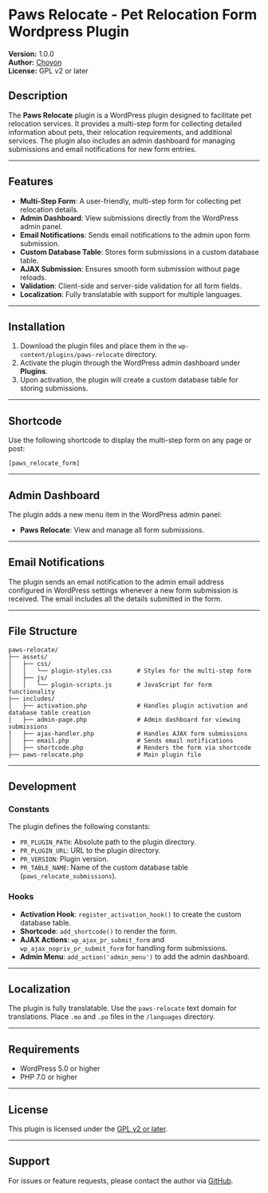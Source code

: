 # Paws Relocate - Pet Relocation Form Wordpress Plugin

**Version:** 1.0.0  
**Author:** [Choyon](https://github.com/choyon-dev)  
**License:** GPL v2 or later  

## Description

The **Paws Relocate** plugin is a WordPress plugin designed to facilitate pet relocation services. It provides a multi-step form for collecting detailed information about pets, their relocation requirements, and additional services. The plugin also includes an admin dashboard for managing submissions and email notifications for new form entries.

---

## Features

- **Multi-Step Form**: A user-friendly, multi-step form for collecting pet relocation details.
- **Admin Dashboard**: View submissions directly from the WordPress admin panel.
- **Email Notifications**: Sends email notifications to the admin upon form submission.
- **Custom Database Table**: Stores form submissions in a custom database table.
- **AJAX Submission**: Ensures smooth form submission without page reloads.
- **Validation**: Client-side and server-side validation for all form fields.
- **Localization**: Fully translatable with support for multiple languages.

---

## Installation

1. Download the plugin files and place them in the `wp-content/plugins/paws-relocate` directory.
2. Activate the plugin through the WordPress admin dashboard under **Plugins**.
3. Upon activation, the plugin will create a custom database table for storing submissions.

---

## Shortcode

Use the following shortcode to display the multi-step form on any page or post:

```plaintext
[paws_relocate_form]
```

---

## Admin Dashboard

The plugin adds a new menu item in the WordPress admin panel:

- **Paws Relocate**: View and manage all form submissions.

---

## Email Notifications

The plugin sends an email notification to the admin email address configured in WordPress settings whenever a new form submission is received. The email includes all the details submitted in the form.

---

## File Structure

```
paws-relocate/
├── assets/
│   ├── css/
│   │   └── plugin-styles.css       # Styles for the multi-step form
│   ├── js/
│   │   └── plugin-scripts.js       # JavaScript for form functionality
├── includes/
│   ├── activation.php              # Handles plugin activation and database table creation
│   ├── admin-page.php              # Admin dashboard for viewing submissions
│   ├── ajax-handler.php            # Handles AJAX form submissions
│   ├── email.php                   # Sends email notifications
│   ├── shortcode.php               # Renders the form via shortcode
├── paws-relocate.php               # Main plugin file
```

---

## Development

### Constants

The plugin defines the following constants:

- `PR_PLUGIN_PATH`: Absolute path to the plugin directory.
- `PR_PLUGIN_URL`: URL to the plugin directory.
- `PR_VERSION`: Plugin version.
- `PR_TABLE_NAME`: Name of the custom database table (`paws_relocate_submissions`).

### Hooks

- **Activation Hook**: `register_activation_hook()` to create the custom database table.
- **Shortcode**: `add_shortcode()` to render the form.
- **AJAX Actions**: `wp_ajax_pr_submit_form` and `wp_ajax_nopriv_pr_submit_form` for handling form submissions.
- **Admin Menu**: `add_action('admin_menu')` to add the admin dashboard.

---

## Localization

The plugin is fully translatable. Use the `paws-relocate` text domain for translations. Place `.mo` and `.po` files in the `/languages` directory.

---

## Requirements

- WordPress 5.0 or higher
- PHP 7.0 or higher

---

## License

This plugin is licensed under the [GPL v2 or later](https://www.gnu.org/licenses/gpl-2.0.html).

---

## Support

For issues or feature requests, please contact the author via [GitHub](https://github.com/choyon-dev).
